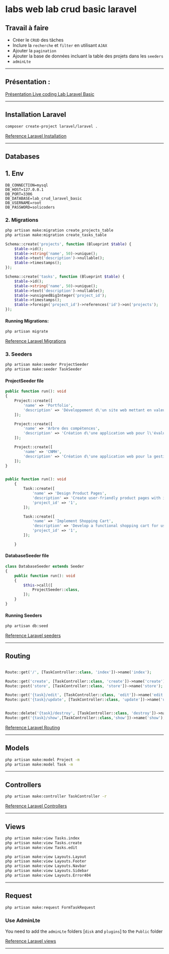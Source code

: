 # labs web lab crud basic laravel


## Travail à faire

- Créer le `CRUD` des tâches
- Inclure la `recherche` et `filter` en utilisant `AJAX`
- Ajouter la `pagination`
- Ajouter la base de données incluant la table des projets dans les `seeders`
- `adminLte`

___
## Présentation :
[Présentation Live coding Lab Laravel Basic](https://docs.google.com/presentation/d/176TlPBFBSugG85ieaXXGPzOTf3MoXjWpkF5mYHJykJQ/edit?usp=sharing)
___
## Installation Laravel 

```bash
composer create-project laravel/laravel .
```

[Reference Laravel Installation](https://laravel.com/docs/10.x)
___

## Databases
## 1. Env
```
DB_CONNECTION=mysql
DB_HOST=127.0.0.1
DB_PORT=3306
DB_DATABASE=lab_crud_laravel_basic
DB_USERNAME=root
DB_PASSWORD=solicoders
```

### 2. Migrations

```bash
php artisan make:migration create_projects_table
php artisan make:migration create_tasks_table
```

```php
Schema::create('projects', function (Blueprint $table) {
    $table->id();
    $table->string('name', 50)->unique();
    $table->text('description')->nullable();
    $table->timestamps();
});
```

```php
Schema::create('tasks', function (Blueprint $table) {
    $table->id();
    $table->string('name', 50)->unique();
    $table->text('description')->nullable();
    $table->unsignedBigInteger('project_id');
    $table->timestamps();
    $table->foreign('project_id')->references('id')->on('projects');
});
```
#### Running Migrations:
```bash
php artisan migrate
```
[Reference Laravel Migrations](https://laravel.com/docs/10.x/migrations#main-content)


### 3. Seeders

```bash
php artisan make:seeder ProjectSeeder
php artisan make:seeder TaskSeeder
```

#### ProjectSeeder file
```php
public function run(): void
{
    Project::create([
        'name' => 'Portfolio',
        'description' => 'Développement d\'un site web mettant en valeur nos compétences.',
    ]);

    Project::create([
        'name' => 'Arbre des compétences',
        'description' => 'Création d\'une application web pour l\'évaluation des compétences.',
    ]);

    Project::create([
        'name' => 'CNMH',
        'description' => 'Création d\'une application web pour la gestion des patients de centre CNMH.',
    ]);
}
```
```php

public function run(): void
    {
        Task::create([
            'name' => 'Design Product Pages',
            'description' => 'Create user-friendly product pages with images and descriptions',
            'project_id' => '1',
        ]);

        Task::create([
            'name' => 'Implement Shopping Cart',
            'description' => 'Develop a functional shopping cart for users to add and manage items',
            'project_id' => '1',
        ]);

    }

```

#### DatabaseSeeder file
```php
class DatabaseSeeder extends Seeder
{
    public function run(): void
    {
        $this->call([
            ProjectSeeder::class,
        ]);
    }
}
```
#### Running Seeders
```bash
php artisan db:seed

```
[Reference Laravel seeders](https://laravel.com/docs/10.x/seeding#writing-seeders)

___

## Routing

```php

Route::get('/', [TaskController::class, 'index'])->name('index');

Route::get('create', [TaskController::class, 'create'])->name('create');
Route::post('store', [TaskController::class, 'store'])->name('store');

Route::get('{task}/edit', [TaskController::class, 'edit'])->name('edit');
Route::put('{task}/update', [TaskController::class, 'update'])->name('update');


Route::delete('{task}/destroy', [TaskController::class, 'destroy'])->name('destroy');
Route::get('{task}/show',[TaskController::class,'show'])->name('show');

```

[Reference Laravel Routing](https://laravel.com/docs/10.x/routing#main-content)

___
## Models

```bash
php artisan make:model Project -m
php artisan make:model Task -m
```
___



## Controllers
```bash
php artisan make:controller TaskController -r

```
[Reference Laravel Controllers](https://laravel.com/docs/10.x/controllers#main-content)
___

## Views

```bash
php artisan make:view Tasks.index
php artisan make:view Tasks.create
php artisan make:view Tasks.edit

php artisan make:view Layouts.Layout
php artisan make:view Layouts.Footer
php artisan make:view Layouts.Navbar
php artisan make:view Layouts.Sidebar
php artisan make:view Layouts.Error404

```
___

## Request

```bash
php artisan make:request FormTaskRequest
```

### Use AdminLte

You need to add the `adminLte` folders [`disk` and `plugins`] to the `Public` folder

[Reference Laravel views](https://laravel.com/docs/10.x/views#main-content)

___


